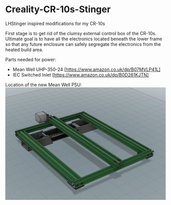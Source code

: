 # Creality-CR-10s-Stinger
LHStinger inspired modifications for my CR-10s

First stage is to get rid of the clumsy external control box of the CR-10s. Ultimate goal is to have all the electronics located beneath the lower frame so that any future enclosure can safely segregate the electronics from the heated build area.

Parts needed for power:
- Mean Well UHP-350-24 [https://www.amazon.co.uk/dp/B07MVLP41L]
- IEC Switched Inlet [https://www.amazon.co.uk/dp/B0D261KJTN]

Location of the new Mean Well PSU:
![PSU bracket](psu_bracket.jpg)
